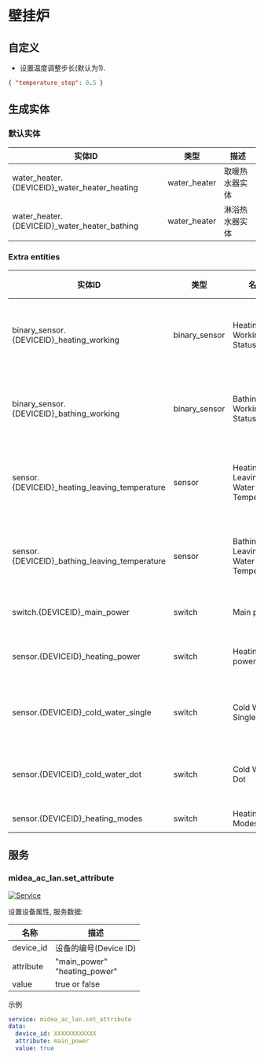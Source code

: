 # 壁挂炉

## 自定义

- 设置温度调整步长(默认为1).

```json
{ "temperature_step": 0.5 }
```

## 生成实体

### 默认实体

| 实体ID                                        | 类型         | 描述           |
| --------------------------------------------- | ------------ | -------------- |
| water_heater.{DEVICEID}\_water_heater_heating | water_heater | 取暖热水器实体 |
| water_heater.{DEVICEID}\_water_heater_bathing | water_heater | 淋浴热水器实体 |

### Extra entities

| 实体ID                                         | 类型          | 名称                              | 描述         |
| ---------------------------------------------- | ------------- | --------------------------------- | ------------ |
| binary_sensor.{DEVICEID}\_heating_working      | binary_sensor | Heating Working Status            | 取暖工作状态 |
| binary_sensor.{DEVICEID}\_bathing_working      | binary_sensor | Bathing Working Status            | 淋浴工作状态 |
| sensor.{DEVICEID}\_heating_leaving_temperature | sensor        | Heating Leaving Water Temperature | 取暖出水温度 |
| sensor.{DEVICEID}\_bathing_leaving_temperature | sensor        | Bathing Leaving Water Temperature | 淋浴出水温度 |
| switch.{DEVICEID}\_main_power                  | switch        | Main power                        | 主电源       |
| sensor.{DEVICEID}\_heating_power               | switch        | Heating power                     | 取暖电源     |
| sensor.{DEVICEID}\_cold_water_single           | switch        | Cold Water Single                 | 单次零冷水   |
| sensor.{DEVICEID}\_cold_water_dot              | switch        | Cold Water Dot                    | 点动零冷水   |
| sensor.{DEVICEID}\_heating_modes               | switch        | Heating Modes                     | 模式         |

## 服务

### midea_ac_lan.set_attribute

[![Service](https://my.home-assistant.io/badges/developer_call_service.svg)](https://my.home-assistant.io/redirect/developer_call_service/?service=midea_ac_lan.set_attribute)

设置设备属性, 服务数据:

| 名称      | 描述                              |
| --------- | --------------------------------- |
| device_id | 设备的编号(Device ID)             |
| attribute | "main_power"<br />"heating_power" |
| value     | true or false                     |

示例

```yaml
service: midea_ac_lan.set_attribute
data:
  device_id: XXXXXXXXXXXX
  attribute: main_power
  value: true
```

